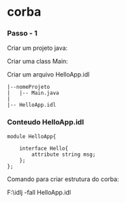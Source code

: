 # corba

### Passo - 1

Criar um projeto java:

Criar uma class Main:

Criar um arquivo HelloApp.idl

```
|--nomeProjeto
|	|-- Main.java
|
|-- HelloApp.idl
```

### Conteudo HelloApp.idl

```
module HelloApp{

	interface Hello{
		attribute string msg;
	};
};
```


Comando para criar estrutura do corba:   
   
   
   
   
   
F:\idlj -fall HelloApp.idl
